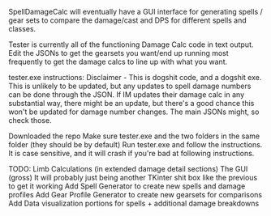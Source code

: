 SpellDamageCalc will eventually have a GUI interface for generating spells / gear sets to compare the damage/cast and DPS for different spells and classes. 

Tester is currently all of the functioning Damage Calc code in text output. 
Edit the JSONs to get the gearsets you want/end up running most frequently to get the damage calcs to line up with what you want. 

tester.exe instructions:
Disclaimer - This is dogshit code, and a dogshit exe. This is unlikely to be updated, but any updates to spell damage numbers can be done through the JSON. 
If IM updates their damage calc in any substantial way, there might be an update, but there's a good chance this won't be updated for damage number changes. The main JSONs might, so check those.

Downloaded the repo
Make sure tester.exe and the two folders in the same folder (they should be by default)
Run tester.exe and follow the instructions. It is case sensitive, and it will crash if you're bad at following instructions. 


TODO: 
    Limb Calculations (in extended damage detail sections)
    The GUI (gross)
    It will probably just being another TKinter shit box like the previous to get it working
    Add Spell Generator to create new spells and damage profiles 
    Add Gear Profile Generator to create new gearsets for comparisons 
    Add Data visualization portions for spells + additional damage breakdowns
